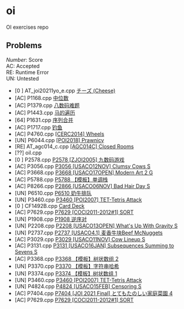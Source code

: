 # oi
OI exercises repo
## Problems
<i>Number</i>: Score <br>
AC: Accepted <br>
RE: Runtime Error <br>
UN: Untested <br>

- [0 ] AT_joi20211yo_e.cpp   [チーズ (Cheese) ](https://atcoder.jp/contests/joi2011yo/tasks/joi2011yo_e) 
- [AC] P1168.cpp [中位数](https://www.luogu.com.cn/problem/P1168)
- [AC] P1379.cpp [八数码难题](https://www.luogu.com.cn/problem/P1379)
- [AC] P1443.cpp [马的遍历](https://www.luogu.com.cn/problem/P1443)
- [64] P1631.cpp [序列合并](https://www.luogu.com.cn/problem/P1631)
- [AC] P1717.cpp [钓鱼](https://www.luogu.com.cn/problem/P1717)
- [AC] P4760.cpp [[CERC2014] Wheels](https://www.luogu.com.cn/problem/P4760)
- [UN] P6044.cpp [[POI2018] Prawnicy](https://www.luogu.com.cn/problem/P6044)
- [RE] AT_agc014_c.cpp [[AGC014C] Closed Rooms](https://atcoder.jp/contests/agc014/tasks/agc014_c) 
- [??] oil.cpp
- [0 ] P2578.cpp [P2578 [ZJOI2005] 九数码游戏](https://www.luogu.com.cn/problem/P2578)
- [AC] P3056.cpp [P3056 [USACO12NOV] Clumsy Cows S](https://www.luogu.com.cn/problem/P3056)
- [AC] P3668.cpp [P3668 [USACO17OPEN] Modern Art 2 G](https://www.luogu.com.cn/problem/P3668)
- [AC] P5788.cpp [P5788 【模板】单调栈 ](https://www.luogu.com.cn/problem/P5788)
- [AC] P8266.cpp [P2866 [USACO06NOV] Bad Hair Day S](https://www.luogu.com.cn/problem/P2866)
- [UN] P6510.cpp [P6510 奶牛排队](https://www.luogu.com.cn/problem/P6510)
- [UN] P3460.cpp [P3460 [POI2007] TET-Tetris Attack](https://www.luogu.com.cn/problem/P3460)
- [0 ] CF1492B.cpp [Card Deck](https://codeforces.com/problemset/problem/1492/B)
- [AC] P7629.cpp [P7629 [COCI2011-2012#1] SORT](https://www.luogu.com.cn/problem/P7629)
- [UN] P1908.cpp [P1908 逆序对](https://www.luogu.com.cn/problem/P1908)
- [UN] P2208.cpp [P2208 [USACO13OPEN] What's Up With Gravity S](https://www.luogu.com.cn/problem/P2208)
- [UN] P2737.cpp [P2737 [USACO4.1] 麦香牛块Beef McNuggets](https://www.luogu.com.cn/problem/P2737)
- [AC] P3029.cpp [P3029 [USACO11NOV] Cow Lineup S](https://www.luogu.com.cn/problem/P3029)
- [AC] P3131.cpp [P3131 [USACO16JAN] Subsequences Summing to Sevens S](https://www.luogu.com.cn/problem/P3131)
- [AC] P3368.cpp [P3368 【模板】树状数组 2](https://www.luogu.com.cn/problem/P3368)
- [UN] P3370.cpp [P3370 【模板】字符串哈希](https://www.luogu.com.cn/problem/P3370)
- [UN] P3374.cpp [P3374 【模板】树状数组 1](https://www.luogu.com.cn/problem/P3374)
- [UN] P3460.cpp [P3460 [POI2007] TET-Tetris Attack](https://www.luogu.com.cn/problem/P3460)
- [UN] P4824.cpp [P4824 [USACO15FEB] Censoring S](https://www.luogu.com.cn/problem/P4824)
- [AC] P7404.cpp [P7404 [JOI 2021 Final] とてもたのしい家庭菜園 4](https://www.luogu.com.cn/problem/P7404)
- [AC] P7629.cpp [P7629 [COCI2011-2012#1] SORT](https://www.luogu.com.cn/problem/P7629)